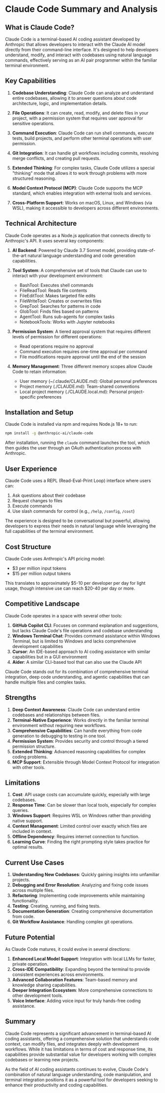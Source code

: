# Claude Code Summary and Analysis

## What is Claude Code?

Claude Code is a terminal-based AI coding assistant developed by Anthropic that allows developers to interact with the Claude AI model directly from their command-line interface. It's designed to help developers understand, modify, and interact with codebases using natural language commands, effectively serving as an AI pair programmer within the familiar terminal environment.

## Key Capabilities

1. **Codebase Understanding**: Claude Code can analyze and understand entire codebases, allowing it to answer questions about code architecture, logic, and implementation details.

2. **File Operations**: It can create, read, modify, and delete files in your project, with a permission system that requires user approval for sensitive operations.

3. **Command Execution**: Claude Code can run shell commands, execute tests, build projects, and perform other terminal operations with user permission.

4. **Git Integration**: It can handle git workflows including commits, resolving merge conflicts, and creating pull requests.

5. **Extended Thinking**: For complex tasks, Claude Code utilizes a special "thinking" mode that allows it to work through problems with more structured reasoning.

6. **Model Context Protocol (MCP)**: Claude Code supports the MCP standard, which enables integration with external tools and services.

7. **Cross-Platform Support**: Works on macOS, Linux, and Windows (via WSL), making it accessible to developers across different environments.

## Technical Architecture

Claude Code operates as a Node.js application that connects directly to Anthropic's API. It uses several key components:

1. **AI Backend**: Powered by Claude 3.7 Sonnet model, providing state-of-the-art natural language understanding and code generation capabilities.

2. **Tool System**: A comprehensive set of tools that Claude can use to interact with your development environment:
   - BashTool: Executes shell commands
   - FileReadTool: Reads file contents
   - FileEditTool: Makes targeted file edits
   - FileWriteTool: Creates or overwrites files
   - GrepTool: Searches for patterns in code
   - GlobTool: Finds files based on patterns
   - AgentTool: Runs sub-agents for complex tasks
   - NotebookTools: Works with Jupyter notebooks

3. **Permission System**: A tiered approval system that requires different levels of permission for different operations:
   - Read operations require no approval
   - Command execution requires one-time approval per command
   - File modifications require approval until the end of the session

4. **Memory Management**: Three different memory scopes allow Claude Code to retain information:
   - User memory (~/.claude/CLAUDE.md): Global personal preferences
   - Project memory (./CLAUDE.md): Team-shared conventions
   - Local project memory (./CLAUDE.local.md): Personal project-specific preferences

## Installation and Setup

Claude Code is installed via npm and requires Node.js 18+ to run:

```bash
npm install -g @anthropic-ai/claude-code
```

After installation, running the `claude` command launches the tool, which then guides the user through an OAuth authentication process with Anthropic.

## User Experience

Claude Code uses a REPL (Read-Eval-Print Loop) interface where users can:

1. Ask questions about their codebase
2. Request changes to files
3. Execute commands
4. Use slash commands for control (e.g., `/help`, `/config`, `/cost`)

The experience is designed to be conversational but powerful, allowing developers to express their needs in natural language while leveraging the full capabilities of the terminal environment.

## Cost Structure

Claude Code uses Anthropic's API pricing model:
- $3 per million input tokens
- $15 per million output tokens

This translates to approximately $5-10 per developer per day for light usage, though intensive use can reach $20-40 per day or more.

## Competitive Landscape

Claude Code operates in a space with several other tools:

1. **GitHub Copilot CLI**: Focuses on command explanation and suggestions, but lacks Claude Code's file operations and codebase understanding
2. **Windows Terminal Chat**: Provides command assistance within Windows Terminal, but is limited to Windows and lacks comprehensive development capabilities
3. **Cursor**: An IDE-based approach to AI coding assistance with similar capabilities but in a GUI environment
4. **Aider**: A similar CLI-based tool that can also use the Claude API

Claude Code stands out for its combination of comprehensive terminal integration, deep code understanding, and agentic capabilities that can handle multiple files and complex tasks.

## Strengths

1. **Deep Context Awareness**: Claude Code can understand entire codebases and relationships between files.
2. **Terminal-Native Experience**: Works directly in the familiar terminal environment without requiring new workflows.
3. **Comprehensive Capabilities**: Can handle everything from code generation to debugging to testing in one tool.
4. **Permission System**: Provides security and control through a tiered permission structure.
5. **Extended Thinking**: Advanced reasoning capabilities for complex coding problems.
6. **MCP Support**: Extensible through Model Context Protocol for integration with other tools.

## Limitations

1. **Cost**: API usage costs can accumulate quickly, especially with large codebases.
2. **Response Time**: Can be slower than local tools, especially for complex queries.
3. **Windows Support**: Requires WSL on Windows rather than providing native support.
4. **Context Management**: Limited control over exactly which files are included in context.
5. **Offline Dependency**: Requires internet connection to function.
6. **Learning Curve**: Finding the right prompting style takes practice for optimal results.

## Current Use Cases

1. **Understanding New Codebases**: Quickly gaining insights into unfamiliar projects.
2. **Debugging and Error Resolution**: Analyzing and fixing code issues across multiple files.
3. **Refactoring**: Implementing code improvements while maintaining functionality.
4. **Testing**: Creating, running, and fixing tests.
5. **Documentation Generation**: Creating comprehensive documentation from code.
6. **Git Workflow Assistance**: Handling complex git operations.

## Future Potential

As Claude Code matures, it could evolve in several directions:

1. **Enhanced Local Model Support**: Integration with local LLMs for faster, private operation.
2. **Cross-IDE Compatibility**: Expanding beyond the terminal to provide consistent experiences across environments.
3. **Advanced Collaboration Features**: Team-based memory and knowledge sharing capabilities.
4. **Deeper Integration Ecosystem**: More comprehensive connections to other development tools.
5. **Voice Interface**: Adding voice input for truly hands-free coding assistance.

## Summary

Claude Code represents a significant advancement in terminal-based AI coding assistants, offering a comprehensive solution that understands code context, can modify files, and integrates deeply with development workflows. While it has limitations in terms of cost and response time, its capabilities provide substantial value for developers working with complex codebases or learning new projects.

As the field of AI coding assistants continues to evolve, Claude Code's combination of natural language understanding, code manipulation, and terminal integration positions it as a powerful tool for developers seeking to enhance their productivity and coding capabilities.